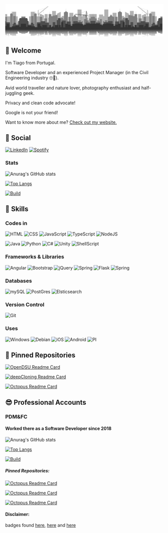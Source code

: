 [![Tiago's GitHub Banner](./assets/banner.png)](https://www.pdmfc.com)

## :wave: Welcome

I'm Tiago from Portugal.

Software Developer and an experienced Project Manager (in the Civil Engineering industry :roll_eyes::monocle_face:).

Avid world traveller and nature lover, photography enthusiast and half-juggling geek.

Privacy and clean code advocate!

Google is not your friend!

Want to know more about me? [Check out my website.](https://www.pdmfc.com/)



## :shushing_face: Social

[![LinkedIn](https://img.shields.io/badge/LinkedIn-0077B5?style=for-the-badge&logo=linkedin&logoColor=white)](https://www.linkedin.com/in/tiagovenceslau/)
[![Spotify](https://img.shields.io/badge/Spotify-1ED760?&style=for-the-badge&logo=spotify&logoColor=white)](https://www.linkedin.com/in/tiagovenceslau/)

### Stats

![Anurag's GitHub stats](https://github-readme-stats.vercel.app/api?username=TiagoVenceslau&show_icons=true)

[![Top Langs](https://github-readme-stats.vercel.app/api/top-langs/?username=TiagoVenceslau)](https://github.com/anuraghazra/github-readme-stats)

[![Build](https://github.com/TiagoVenceslau/TiagoVenceslau/actions/workflows/nodejs-build.yaml/badge.svg)](http://www.pdmfc.com)



## 💼 Skills

### Codes in

![HTML](https://img.shields.io/badge/HTML5-E34F26?style=for-the-badge&logo=html5&logoColor=white)
![CSS](https://img.shields.io/badge/CSS3-1572B6?style=for-the-badge&logo=css3&logoColor=white)
![JavaScript](https://img.shields.io/badge/JavaScript-F7DF1E?style=for-the-badge&logo=javascript&logoColor=black)
![TypeScript](https://img.shields.io/badge/TypeScript-007ACC?style=for-the-badge&logo=typescript&logoColor=white)
![NodeJS](https://img.shields.io/badge/Node.js-43853D?style=for-the-badge&logo=node.js&logoColor=white)

![Java](https://img.shields.io/badge/Java-ED8B00?style=for-the-badge&logo=java&logoColor=white)
![Python](https://img.shields.io/badge/Python-14354C?style=for-the-badge&logo=python&logoColor=white)
![C#](https://img.shields.io/badge/C%23-239120?style=for-the-badge&logo=c-sharp&logoColor=white)
![Unity](https://img.shields.io/badge/Unity-100000?style=for-the-badge&logo=unity&logoColor=white)
![ShellScript](https://img.shields.io/badge/Shell_Script-121011?style=for-the-badge&logo=gnu-bash&logoColor=white)


### Frameworks & Libraries

![Angular](https://img.shields.io/badge/Angular-DD0031?style=for-the-badge&logo=angular&logoColor=white)
![Bootstrap](https://img.shields.io/badge/Bootstrap-563D7C?style=for-the-badge&logo=bootstrap&logoColor=white)
![jQuery](https://img.shields.io/badge/jQuery-0769AD?style=for-the-badge&logo=jquery&logoColor=white)
![Spring](https://img.shields.io/badge/Spring-6DB33F?style=for-the-badge&logo=spring&logoColor=white)
![Flask](https://img.shields.io/badge/Flask-000000?style=for-the-badge&logo=flask&logoColor=white)
![Spring](https://img.shields.io/badge/Spring-6DB33F?style=for-the-badge&logo=spring&logoColor=white)

### Databases 

![mySQL](https://img.shields.io/badge/MySQL-00000F?style=for-the-badge&logo=mysql&logoColor=white)
![PostGres](https://img.shields.io/badge/PostgreSQL-316192?style=for-the-badge&logo=postgresql&logoColor=white)
![Elsticsearch](https://img.shields.io/badge/-ElasticSearch-005571?style=for-the-badge&logo=elasticsearch)


### Version Control

![Git](https://img.shields.io/badge/git-%23F05033.svg?style=for-the-badge&logo=git&logoColor=white)


### Uses

![Windows](https://img.shields.io/badge/Windows-0078D6?style=for-the-badge&logo=windows&logoColor=white)
![Debian](https://img.shields.io/badge/Debian-D70A53?style=for-the-badge&logo=debian&logoColor=white)
![iOS](https://img.shields.io/badge/iOS-000000?style=for-the-badge&logo=ios&logoColor=white)
![Android](https://img.shields.io/badge/Android-3DDC84?style=for-the-badge&logo=android&logoColor=white)
![PI](https://img.shields.io/badge/-RaspberryPi-C51A4A?style=for-the-badge&logo=Raspberry-Pi)

## 📌 Pinned Repositories

[![OpenDSU Readme Card](https://github-readme-stats.vercel.app/api/pin/?username=TiagoVenceslau&repo=OpenDSU)](https://github.com/anuraghazra/github-readme-stats)

[![deepCloning Readme Card](https://github-readme-stats.vercel.app/api/pin/?username=TiagoVenceslau&repo=DeepCloning)](https://github.com/anuraghazra/github-readme-stats)

[![Octopus Readme Card](https://github-readme-stats.vercel.app/api/pin/?username=TiagoVenceslau&repo=octopus)](https://github.com/anuraghazra/github-readme-stats)

## :sunglasses: Professional Accounts

### PDM&FC

#### Worked there as a Software Developer since 2018

![Anurag's GitHub stats](https://github-readme-stats.vercel.app/api?username=TiagoV-PDMFC&show_icons=true)

[![Top Langs](https://github-readme-stats.vercel.app/api/top-langs/?username=TiagoV-PDMFC)](https://github.com/anuraghazra/github-readme-stats)

[![Build](https://github.com/TiagoV-PDMFC/TiagoV-PDMFC/actions/workflows/SyncFork.yaml/badge.svg)](http://www.pdmfc.com)

##### Pinned Repositories:

[![Octopus Readme Card](https://github-readme-stats.vercel.app/api/pin/?username=PharmaLedger-IMI&repo=fgt-workspace)](https://github.com/anuraghazra/github-readme-stats)

[![Octopus Readme Card](https://github-readme-stats.vercel.app/api/pin/?username=PharmaLedger-IMI&repo=ctr-workspace)](https://github.com/anuraghazra/github-readme-stats)

[![Octopus Readme Card](https://github-readme-stats.vercel.app/api/pin/?username=PharmaLedger-IMI&repo=acdc-workspace)](https://github.com/anuraghazra/github-readme-stats)



#### Disclaimer:

badges found [here](https://dev.to/envoy_/150-badges-for-github-pnk), [here](https://github.com/alexandresanlim/Badges4-README.md-Profile#-social-) and [here](https://github.com/Ileriayo/markdown-badges)

